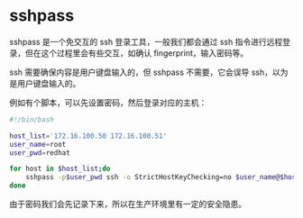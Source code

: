# sshpass

sshpass 是一个免交互的 ssh 登录工具，一般我们都会通过 ssh 指令进行远程登录，但在这个过程里会有些交互，如确认 fingerprint，输入密码等。

ssh 需要确保内容是用户键盘输入的，但 sshpass 不需要，它会误导 ssh，以为是用户键盘输入的。

例如有个脚本，可以先设置密码，然后登录对应的主机：
```bash 
#!/bin/bash

host_list='172.16.100.50 172.16.100.51'
user_name=root
user_pwd=redhat

for host in $host_list;do
    sshpass -p$user_pwd ssh -o StrictHostKeyChecking=no $user_name@$host "$1"
done

```

由于密码我们会先记录下来，所以在生产环境里有一定的安全隐患。